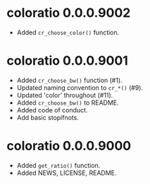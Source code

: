 # coloratio 0.0.0.9002

* Added `cr_choose_color()` function.

# coloratio 0.0.0.9001

* Added `cr_choose_bw()` function (#1).
* Updated naming convention to `cr_*()` (#9).
* Updated 'color' throughout (#11).
* Added `cr_choose_bw()` to README.
* Added code of conduct.
* Add basic stopifnots.

# coloratio 0.0.0.9000

* Added `get_ratio()` function.
* Added NEWS, LICENSE, README.
